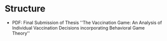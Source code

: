 # Structure

- PDF: Final Submission of Thesis ''The Vaccination Game: An Analysis of Individual Vaccination
Decisions incorporating Behavioral Game Theory''
